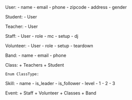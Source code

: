 
User:
    - name
    - email
    - phone
    - zipcode
    - address
    - gender

Student:
    - User

Teacher:
    - User

Staff:
    - User
    - role
        - mc
        - setup
        - dj

Volunteer:
    - User
    - role
        - setup
        - teardown

Band:
    - name
    - email
    - phone

Class:
    + Teachers
    + Student


    Enum ClassType:

Skill:
    - name
    - is_leader
    - is_follower
    - level
        - 1
        - 2
        - 3

Event:
    + Staff
    + Volunteer
    + Classes
    + Band
